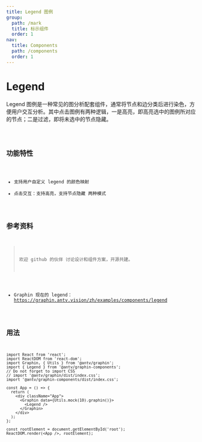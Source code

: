 ```yaml
---
title: Legend 图例
group:
  path: /mark
  title: 标示组件
  order: 1
nav:
  title: Components
  path: /components
  order: 1
---
```


# Legend

Legend 图例是一种常见的图分析配套组件，通常将节点和边分类后进行染色，方便用户交互分析。其中点击图例有两种逻辑，一是高亮，即高亮选中的图例所对应的节点；二是过滤，即将未选中的节点隐藏。

<code src='./demos/index.tsx'>

## 功能特性

- 支持用户自定义 legend 的颜色映射
- 点击交互：支持高亮，支持节点隐藏 两种模式

## 参考资料

> 欢迎 github 的伙伴 讨论设计和组件方案，开源共建。

- Graphin 现在的 legend：https://graphin.antv.vision/zh/examples/components/legend

## 用法

```tsx | pure
import React from 'react';
import ReactDOM from 'react-dom';
import Graphin, { Utils } from '@antv/graphin';
import { Legend } from '@antv/graphin-components';
// Do not forget to import CSS
// import '@antv/graphin/dist/index.css';
import '@antv/graphin-components/dist/index.css';

const App = () => {
  return (
    <div className="App">
      <Graphin data={Utils.mock(10).graphin()}>
        <Legend />
      </Graphin>
    </div>
  );
};

const rootElement = document.getElementById('root');
ReactDOM.render(<App />, rootElement);
```
